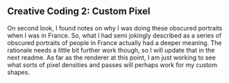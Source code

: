 ## Creative Coding 2: Custom Pixel


On second look, I found notes on why I was doing these obscured portraits when I was in France. So, what I had semi jokingly described as a series of obscured portraits of people in France actually had a deeper meaning. The rationale needs a little bit further work though, so I will update that in the next readme.
As far as the renderer at this point, I am just working to see what sorts of pixel densities and passes will perhaps work for my custom shapes.

